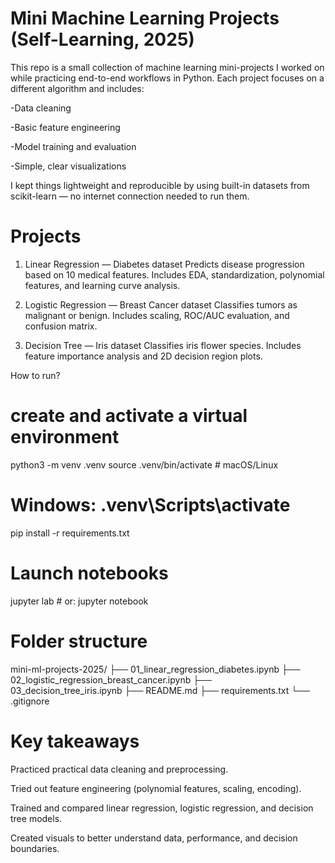 # Mini Machine Learning Projects (Self-Learning, 2025)
This repo is a small collection of machine learning mini-projects I worked on while practicing end-to-end workflows in Python.
Each project focuses on a different algorithm and includes:

-Data cleaning

-Basic feature engineering

-Model training and evaluation

-Simple, clear visualizations

I kept things lightweight and reproducible by using built-in datasets from scikit-learn — no internet connection needed to run them.

# Projects
1. Linear Regression — Diabetes dataset
Predicts disease progression based on 10 medical features.
Includes EDA, standardization, polynomial features, and learning curve analysis.

2. Logistic Regression — Breast Cancer dataset
Classifies tumors as malignant or benign.
Includes scaling, ROC/AUC evaluation, and confusion matrix.

3. Decision Tree — Iris dataset
Classifies iris flower species.
Includes feature importance analysis and 2D decision region plots.


How to run?
# create and activate a virtual environment
python3 -m venv .venv
source .venv/bin/activate  # macOS/Linux
# Windows: .venv\Scripts\activate

pip install -r requirements.txt

# Launch notebooks
jupyter lab   # or: jupyter notebook

# Folder structure
mini-ml-projects-2025/
├── 01_linear_regression_diabetes.ipynb
├── 02_logistic_regression_breast_cancer.ipynb
├── 03_decision_tree_iris.ipynb
├── README.md
├── requirements.txt
└── .gitignore

# Key takeaways
Practiced practical data cleaning and preprocessing.

Tried out feature engineering (polynomial features, scaling, encoding).

Trained and compared linear regression, logistic regression, and decision tree models.

Created visuals to better understand data, performance, and decision boundaries.


